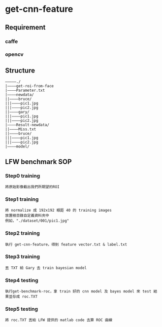 # get-cnn-feature

## Requirement

### caffe
### opencv

## Structure

```
—————./
|————get-roi-from-face
|————Parameter.txt
|————newdata/
||————bruce/
|||————pic1.jpg
|||————pic2.jpg
||————gary/
|||————pic1.jpg
|||————pic2.jpg
|————Result-newdata/
||————Miss.txt
||————bruce/
|||————pic1.jpg
|||————pic2.jpg
|————model/
```

## LFW benchmark SOP

### Step0 training
```
將原始影像截出我們所期望的ROI
```
### Step1 training
```
將 normalize 成 192x192 眼距 40 的 training images
放置根目錄自定義資料夾中
例如，"./dataset/001/pic1.jpg"
```
### Step2 training
```
執行 get-cnn-feature，得到 feature vector.txt & label.txt
```
### Step3 training
```
丟 TXT 給 Gary 去 train bayesian model
```
### Step4 testing
```
執行get-benchmark-roc，拿 train 好的 cnn model 及 bayes model 來 test 結果並存成 roc.TXT
```
### Step5 testing
```
將 roc.TXT 丟給 LFW 提供的 matlab code 去算 ROC 曲線
```












